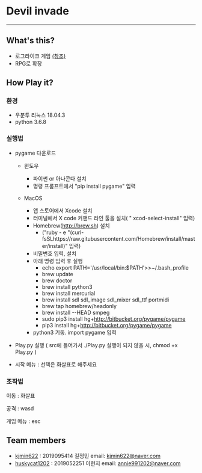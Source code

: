 
# Devil invade

***

## What's this?
* 로그라이크 게임 [(참조)](https://ko.wikipedia.org/wiki/%EB%A1%9C%EA%B7%B8%EB%A5%98_%EA%B2%8C%EC%9E%84)
* RPG로 확장

## How Play it?

### 환경
* 우분투 리눅스 18.04.3
* python 3.6.8

### 실행법
* pygame 다운로드 
  * 윈도우
    * 파이썬 or 아나콘다 설치
    * 명령 프롬프트에서 "pip install pygame" 입력
     
  * MacOS
    * 앱 스토어에서 Xcode 설치
    * 터미널에서 X code 커맨드 라인 툴을 설치( " xcod-select-install" 입력)
    * Homebrew(http://brew.sh) 설치
        * ("ruby - e "(curl-fsSLhttps://raw.gitubusercontent.com/Homebrew/install/master/install)" 입력)
    * 비밀번호 입력, 설치
    * 아래 명령 입력 후 실행
        * echo export PATH='/usr/local/bin:$PATH'>>~/.bash_profile
        * brew update
        * brew doctor
        * brew install python3
        * brew install mercurial
        * brew install sdl sdl_image sdl_mixer sdl_ttf portmidi
        * brew tap homebrew/headonly
        * brew install --HEAD smpeg
        * sudo pip3 install hg+http://bitbucket.org/pygame/pygame
        * pip3 install hg+http://bitbucket.org/pygame/pygame
    * python3 기동. import pygame 입력
     
* Play.py 실행 ( src에 들어가서 ./Play.py  실행이 되지 않을 시, chmod +x Play.py )

* 시작 메뉴 : 선택은 화살표로 해주세요


### 조작법

  이동 : 화살표
  
  공격 : wasd
  
  게임 메뉴 : esc

## Team members
* [kjmin622](https://github.com/kjmin622) : 2019095414 길정민 email: kjmin622@naver.com
* [huskycat1202](https://github.com/huskycat1202) : 2019052251 이현지 email: annie991202@naver.com
